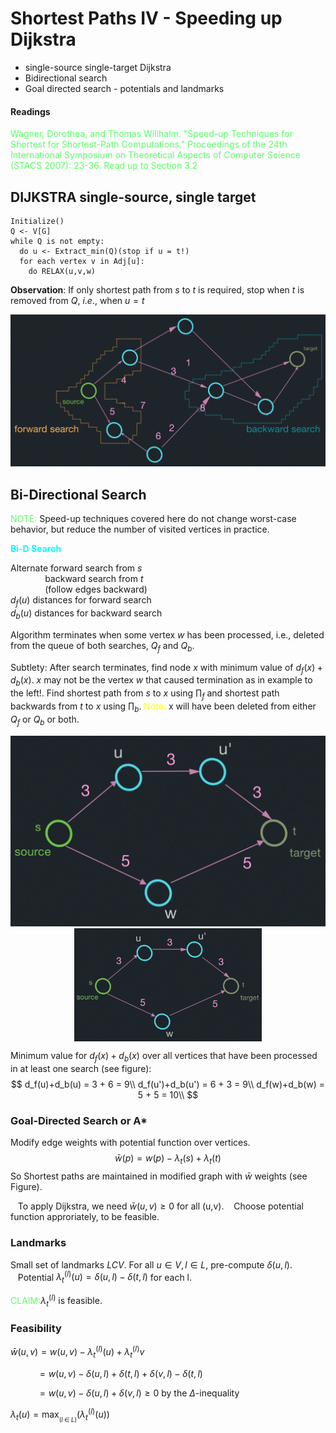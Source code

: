 # Shortest Paths IV - Speeding up Dijkstra

- single-source single-target Dijkstra
- Bidirectional search
- Goal directed search - potentials and landmarks

#### Readings
<span style="color:rgb(90,255,100)">Wagner, Dorothea, and Thomas Willhalm.
"Speed-up Techniques for Shortest for Shortest-Path Computations."
Proceedings of the 24th International Symposium on Theoretical Aspects
of Computer Science (STACS 2007): 23-36. Read up to Section 3.2</span>

## DIJKSTRA single-source, single target
```
Initialize()
Q <- V[G]
while Q is not empty:
  do u <- Extract_min(Q)(stop if u = t!)
  for each vertex v in Adj[u]:
    do RELAX(u,v,w)
```

__Observation__: If only shortest path from $s$ to $t$ is required, stop when $t$ is removed
from $Q$, $i.e.$, when $u=t$

![Bi-directional Search Idea](graph0.jpg)

## Bi-Directional Search
<span style="color:rgb(90,255,100)">NOTE:</span>
Speed-up techniques covered here do not change worst-case behavior, but 
reduce the number of visited vertices in practice.

<span style="color:cyan;font-weight:bold">Bi-D Search</span>

Alternate forward search from $s$ <br/>
&nbsp;&nbsp;&nbsp;&nbsp;&nbsp;&nbsp;&nbsp;&nbsp;&nbsp;&nbsp;&nbsp;&nbsp;&nbsp;&nbsp;backward search from $t$<br/>
&nbsp;&nbsp;&nbsp;&nbsp;&nbsp;&nbsp;&nbsp;&nbsp;&nbsp;&nbsp;&nbsp;&nbsp;&nbsp;&nbsp;(follow edges backward)<br/>
$d_f(u)$ distances for forward search<br/>
$d_b(u)$ distances for backward search<br/>

Algorithm terminates when some vertex $w$ has been processed, i.e.,
deleted from the queue of both searches, $Q_f$ and $Q_b$.

Subtlety: After search terminates, find node $x$ with minimum value
of $d_f(x)+d_b(x)$. $x$ may not be the vertex $w$ that caused termination
as in example to the left!.
Find shortest path from $s$ to $x$ using $\prod_f$ and shortest path backwards
from $t$ to $x$ using $\prod_b$.
<span style="color:yellow">Note:</span> x will have been deleted from 
either $Q_f$ or $Q_b$ or both.

![Bi-directional Search Example](graph1.jpg)
<img src="graph1.jpg" style="display:block;margin:0 auto" width="300" alt="Bi-directional Search" />

Minimum value for $d_f(x)+d_b(x)$ over all vertices that have been processed
in at least one search (see figure):
$$
d_f(u)+d_b(u) = 3 + 6 = 9\\
d_f(u')+d_b(u') = 6 + 3 = 9\\
d_f(w)+d_b(w) = 5 + 5 = 10\\
$$

### Goal-Directed Search or A*
Modify edge weights with potential function over vertices.
$$
\bar{w}(p)=w(p) - \lambda_t(s) + \lambda_t(t)
$$
So Shortest paths are maintained in modified graph with $\bar{w}$ weights
(see Figure).

&nbsp;&nbsp;&nbsp;To apply Dijkstra, we need $\bar{w}(u,v) \geq 0$ for all (u,v).
&nbsp;&nbsp;&nbsp;Choose potential function approriately, to be feasible.

### Landmarks
Small set of landmarks $LCV$. For all $u \in V, l \in L$, pre-compute
$\delta(u,l)$.
&nbsp;&nbsp;&nbsp;Potential $\lambda_t^{(l)}(u)=\delta(u,l)- \delta(t,l)$
for each l.

<span style="color:rgb(90,255,100)">CLAIM:</span>$\lambda_t^{(l)}$
is feasible.

### Feasibility

$\bar{w}(u,v) = w(u,v) - \lambda_t^{(l)}(u)+\lambda_t^{(l)}{v}$

$\;\;\;\;\;\;\;\;\;\;\;\;= w(u,v) - \delta(u,l)+\delta(t,l)+\delta(v,l)-\delta(t,l)$

$\;\;\;\;\;\;\;\;\;\;\;\;= w(u,v) - \delta(u,l)+\delta(v,l)\geq 0$ by the $\Delta$-inequality

  $\lambda_t(u)= \text{max}_{{}_{(l\; \in\; L)}} (\lambda_t^{(l)}(u))$


